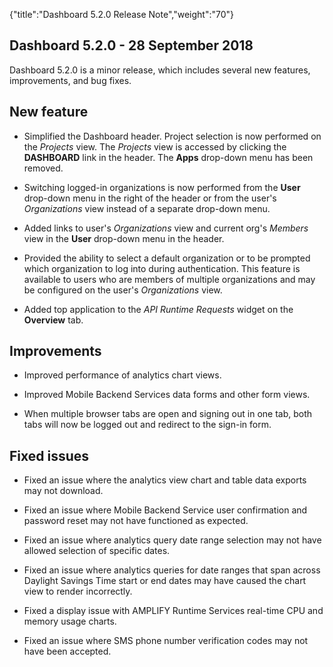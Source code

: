 {"title":"Dashboard 5.2.0 Release Note","weight":"70"} 

## Dashboard 5.2.0 - 28 September 2018

Dashboard 5.2.0 is a minor release, which includes several new features, improvements, and bug fixes.

## New feature

*   Simplified the Dashboard header. Project selection is now performed on the _Projects_ view. The _Projects_ view is accessed by clicking the **DASHBOARD** link in the header. The **Apps** drop-down menu has been removed.
    
*   Switching logged-in organizations is now performed from the **User** drop-down menu in the right of the header or from the user's _Organizations_ view instead of a separate drop-down menu.
    
*   Added links to user's _Organizations_ view and current org's _Members_ view in the **User** drop-down menu in the header.
    
*   Provided the ability to select a default organization or to be prompted which organization to log into during authentication. This feature is available to users who are members of multiple organizations and may be configured on the user's _Organizations_ view.
    
*   Added top application to the _API Runtime Requests_ widget on the **Overview** tab.
    

## Improvements

*   Improved performance of analytics chart views.
    
*   Improved Mobile Backend Services data forms and other form views.
    
*   When multiple browser tabs are open and signing out in one tab, both tabs will now be logged out and redirect to the sign-in form.
    

## Fixed issues

*   Fixed an issue where the analytics view chart and table data exports may not download.
    
*   Fixed an issue where Mobile Backend Service user confirmation and password reset may not have functioned as expected.
    
*   Fixed an issue where analytics query date range selection may not have allowed selection of specific dates.
    
*   Fixed an issue where analytics queries for date ranges that span across Daylight Savings Time start or end dates may have caused the chart view to render incorrectly.
    
*   Fixed a display issue with AMPLIFY Runtime Services real-time CPU and memory usage charts.
    
*   Fixed an issue where SMS phone number verification codes may not have been accepted.